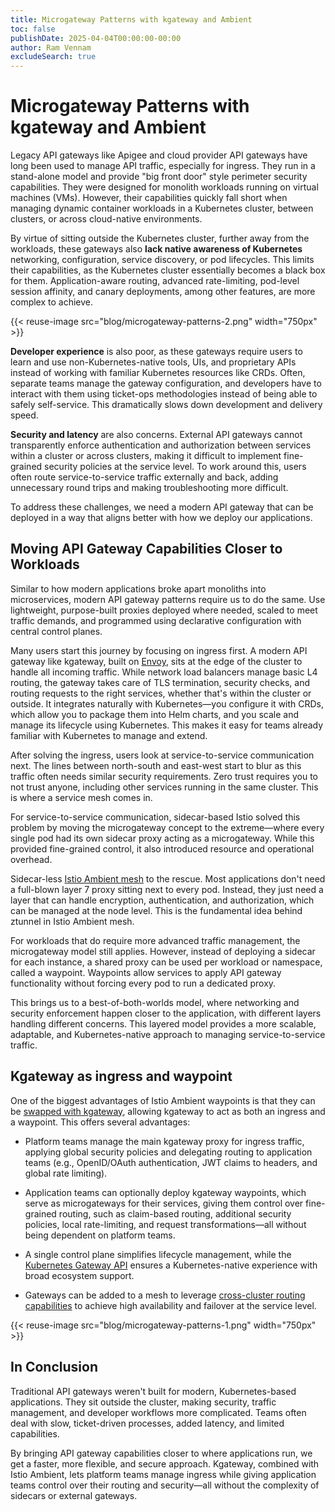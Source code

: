 ```yaml
---
title: Microgateway Patterns with kgateway and Ambient
toc: false
publishDate: 2025-04-04T00:00:00-00:00
author: Ram Vennam
excludeSearch: true
---
```


# Microgateway Patterns with kgateway and Ambient

Legacy API gateways like Apigee and cloud provider API gateways have long been used to manage API traffic, especially for ingress. They run in a stand-alone model and provide "big front door" style perimeter security capabilities. They were designed for monolith workloads running on virtual machines (VMs). However, their capabilities quickly fall short when managing dynamic container workloads in a Kubernetes cluster, between clusters, or across cloud-native environments.

By virtue of sitting outside the Kubernetes cluster, further away from the workloads, these gateways also **lack native awareness of Kubernetes** networking, configuration, service discovery, or pod lifecycles. This limits their capabilities, as the Kubernetes cluster essentially becomes a black box for them. Application-aware routing, advanced rate-limiting, pod-level session affinity, and canary deployments, among other features, are more complex to achieve.

{{< reuse-image src="blog/microgateway-patterns-2.png" width="750px" >}}

**Developer experience** is also poor, as these gateways require users to learn and use non-Kubernetes-native tools, UIs, and proprietary APIs instead of working with familiar Kubernetes resources like CRDs. Often, separate teams manage the gateway configuration, and developers have to interact with them using ticket-ops methodologies instead of being able to safely self-service. This dramatically slows down development and delivery speed.

**Security and latency** are also concerns. External API gateways cannot transparently enforce authentication and authorization between services within a cluster or across clusters, making it difficult to implement fine-grained security policies at the service level. To work around this, users often route service-to-service traffic externally and back, adding unnecessary round trips and making troubleshooting more difficult.

To address these challenges, we need a modern API gateway that can be deployed in a way that aligns better with how we deploy our applications.

## Moving API Gateway Capabilities Closer to Workloads

Similar to how modern applications broke apart monoliths into microservices, modern API gateway patterns require us to do the same. Use lightweight, purpose-built proxies deployed where needed, scaled to meet traffic demands, and programmed using declarative configuration with central control planes.

Many users start this journey by focusing on ingress first. A modern API gateway like kgateway, built on [Envoy](https://www.envoyproxy.io/), sits at the edge of the cluster to handle all incoming traffic. While network load balancers manage basic L4 routing, the gateway takes care of TLS termination, security checks, and routing requests to the right services, whether that's within the cluster or outside. It integrates naturally with Kubernetes—you configure it with CRDs, which allow you to package them into Helm charts, and you scale and manage its lifecycle using Kubernetes. This makes it easy for teams already familiar with Kubernetes to manage and extend.

After solving the ingress, users look at service-to-service communication next. The lines between north-south and east-west start to blur as this traffic often needs similar security requirements. Zero trust requires you to not trust anyone, including other services running in the same cluster. This is where a service mesh comes in.

For service-to-service communication, sidecar-based Istio solved this problem by moving the microgateway concept to the extreme—where every single pod had its own sidecar proxy acting as a microgateway. While this provided fine-grained control, it also introduced resource and operational overhead.

Sidecar-less [Istio Ambient mesh](https://ambientmesh.io/) to the rescue. Most applications don't need a full-blown layer 7 proxy sitting next to every pod. Instead, they just need a layer that can handle encryption, authentication, and authorization, which can be managed at the node level. This is the fundamental idea behind ztunnel in Istio Ambient mesh.

For workloads that do require more advanced traffic management, the microgateway model still applies. However, instead of deploying a sidecar for each instance, a shared proxy can be used per workload or namespace, called a waypoint. Waypoints allow services to apply API gateway functionality without forcing every pod to run a dedicated proxy.

This brings us to a best-of-both-worlds model, where networking and security enforcement happen closer to the application, with different layers handling different concerns. This layered model provides a more scalable, adaptable, and Kubernetes-native approach to managing service-to-service traffic.

## Kgateway as ingress and waypoint

One of the biggest advantages of Istio Ambient waypoints is that they can be [swapped with kgateway](https://www.youtube.com/watch?v=B8oZ1seIDIM), allowing kgateway to act as both an ingress and a waypoint. This offers several advantages:

- Platform teams manage the main kgateway proxy for ingress traffic, applying global security policies and delegating routing to application teams (e.g., OpenID/OAuth authentication, JWT claims to headers, and global rate limiting).

- Application teams can optionally deploy kgateway waypoints, which serve as microgateways for their services, giving them control over fine-grained routing, such as claim-based routing, additional security policies, local rate-limiting, and request transformations—all without being dependent on platform teams.

- A single control plane simplifies lifecycle management, while the [Kubernetes Gateway API](https://gateway-api.sigs.k8s.io/) ensures a Kubernetes-native experience with broad ecosystem support.

- Gateways can be added to a mesh to leverage [cross-cluster routing capabilities](https://www.youtube.com/watch?v=94vhMLqMqbI) to achieve high availability and failover at the service level.

{{< reuse-image src="blog/microgateway-patterns-1.png" width="750px" >}}

## In Conclusion

Traditional API gateways weren't built for modern, Kubernetes-based applications. They sit outside the cluster, making security, traffic management, and developer workflows more complicated. Teams often deal with slow, ticket-driven processes, added latency, and limited capabilities.

By bringing API gateway capabilities closer to where applications run, we get a faster, more flexible, and secure approach. Kgateway, combined with Istio Ambient, lets platform teams manage ingress while giving application teams control over their routing and security—all without the complexity of sidecars or external gateways.